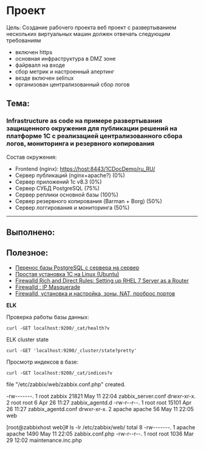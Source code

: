 # **Проект**
Цель: Создание рабочего проекта
веб проект с развертыванием нескольких виртуальных машин
должен отвечать следующим требованиям
- включен https
- основная инфраструктура в DMZ зоне
- файрвалл на входе
- сбор метрик и настроенный алертинг
- везде включен selinux
- организован централизованный сбор логов

## **Тема:**

### **Infrastructure as code на примере развертывания защищенного окружения для публикации решений на платформе 1С с реализацией централизованного сбора логов, мониторинга и резервного копирования**

Состав окружения:
- Frontend (nginx): [https://host:8443/1CDocDemo/ru_RU/](https://192.168.0.103:8443/1CDocDemo/ru_RU/)
- Сервер публикаций (nginx+apache?) (0%)
- Сервер приложений 1c v8.3 (0%)
- Сервер СУБД PostgreSQL (75%)
- Сервер реплики основной базы (100%)
- Сервер резервного копирования (Barman + Borg) (50%)
- Сервер логгирования и мониторинга (50%)
---

## **Выполнено:**


## **Полезное:**

- [Перенос базы PostgreSQL с сервера на сервер](https://shra.ru/2017/01/perenos-bazy-postgresql-s-servera-na-server/)
- [Простая установка 1С на Linux (Ubuntu)](https://wiseadvice-it.ru/o-kompanii/blog/articles/prostaya-ustanovka-1s-na-linux-ubuntu/)
- [Firewalld Rich and Direct Rules: Setting up RHEL 7 Server as a Router](https://www.lisenet.com/2016/firewalld-rich-and-direct-rules-setup-rhel-7-server-as-a-router/)
- [Firewalld : IP Masquerade](https://www.server-world.info/en/note?os=CentOS_7&p=firewalld&f=2)
- [Firewalld, установка и настройка, зоны, NAT, проброс портов](https://itproffi.ru/firewalld-ustanovka-i-nastrojka-zony-nat-probros-portov/)

**ELK**

Проверка работы базы данных:
```
curl -GET localhost:9200/_cat/health?v
```

ELK cluster state
```
curl -GET 'localhost:9200/_cluster/state?pretty'
```

Просмотр индексов в базе:
```
curl -GET localhost:9200/_cat/indices?v
```

file "/etc/zabbix/web/zabbix.conf.php" created.

-rw-------. 1 root   zabbix 21821 May 11 22:04 zabbix_server.conf
drwxr-xr-x. 2 root   root       6 Apr 26 11:27 zabbix_agentd.d
-rw-r--r--. 1 root   root   15101 Apr 26 11:27 zabbix_agentd.conf
drwxr-xr-x. 2 apache apache    56 May 11 22:05 web

[root@zabbixhost web]# ls -lr /etc/zabbix/web/
total 8
-rw-------. 1 apache apache 1490 May 11 22:05 zabbix.conf.php
-rw-r--r--. 1 root   root   1036 Mar 29 12:02 maintenance.inc.php

